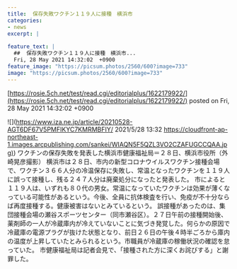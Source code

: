 ```yaml
---
title:  保存失敗ワクチン１１９人に接種　横浜市  
categories:
- news
excerpt: |
  
feature_text: |
  ##  保存失敗ワクチン１１９人に接種　横浜市...
  Fri, 28 May 2021 14:32:02  +0900
feature_image: "https://picsum.photos/2560/600?image=733"
image: "https://picsum.photos/2560/600?image=733"
---
```


[https://rosie.5ch.net/test/read.cgi/editorialplus/1622179922/](https://rosie.5ch.net/test/read.cgi/editorialplus/1622179922/)
posted on Fri, 28 May 2021 14:32:02  +0900

<!--more-->

![](https://www.iza.ne.jp/article/20210528-AGT6DF67V5PMFIKYC7KMRMBFIY/ 2021/5/28 13:32 [https://cloudfront-ap-northeast-1.images.arcpublishing.com/sankei/WIAQN5F5QZL3VO2CZAFUGCCQAA.jpg)](https://cloudfront-ap-northeast-1.images.arcpublishing.com/sankei/WIAQN5F5QZL3VO2CZAFUGCCQAA.jpg)) ワクチンの保存失敗を発表した横浜市健康福祉局＝２８日、横浜市役所（外崎晃彦撮影） 横浜市は２８日、市内の新型コロナウイルスワクチン接種会場で、ワクチン３６６人分の冷温保存に失敗し、常温となったワクチンを１１９人に誤って接種し、残る２４７人分は廃棄処分になったと発表した。 市によると１１９人は、いずれも８０代の男女。常温になっていたワクチンは効果が薄くなっている可能性があるという。今後、全員に抗体検査を行い、免疫が不十分ならば再度接種する。健康被害はないとみているという。 誤接種があったのは、集団接種会場の瀬谷スポーツセンター（同市瀬谷区）。２７日午前の接種開始後、薬剤師の一人が冷蔵庫内が冷えていないことに気づき発覚した。何らかの原因で冷蔵庫の電源プラグが抜けた状態となり、前日２６日の午後４時半ごろから庫内の温度が上昇していたとみられるという。市職員が冷蔵庫の稼働状況の確認を怠っていた。 市健康福祉局は記者会見で、「接種された方に深くお詫びする」と謝罪した。
